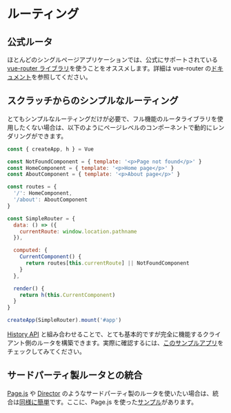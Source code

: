# ルーティング

## 公式ルータ

ほとんどのシングルページアプリケーションでは、公式にサポートされている [vue-router ライブラリ](https://github.com/vuejs/vue-router)を使うことをオススメします。詳細は vue-router の[ドキュメント](https://next.router.vuejs.org/)を参照してください。

## スクラッチからのシンプルなルーティング

とてもシンプルなルーティングだけが必要で、フル機能のルータライブラリを使用したくない場合は、以下のようにページレベルのコンポーネントで動的にレンダリングができます。

```js
const { createApp, h } = Vue

const NotFoundComponent = { template: '<p>Page not found</p>' }
const HomeComponent = { template: '<p>Home page</p>' }
const AboutComponent = { template: '<p>About page</p>' }

const routes = {
  '/': HomeComponent,
  '/about': AboutComponent
}

const SimpleRouter = {
  data: () => ({
    currentRoute: window.location.pathname
  }),

  computed: {
    CurrentComponent() {
      return routes[this.currentRoute] || NotFoundComponent
    }
  },

  render() {
    return h(this.CurrentComponent)
  }
}

createApp(SimpleRouter).mount('#app')
```

[History API](https://developer.mozilla.org/en-US/docs/Web/API/History_API/Working_with_the_History_API) と組み合わせることで、とても基本的ですが完全に機能するクライアント側のルータを構築できます。実際に確認するには、[このサンプルアプリ](https://github.com/phanan/vue-3.0-simple-routing-example)をチェックしてみてください。

## サードパーティ製ルータとの統合

[Page.js](https://github.com/visionmedia/page.js) や [Director](https://github.com/flatiron/director) のようなサードパーティ製のルータを使いたい場合は、統合は[同様に簡単](https://github.com/phanan/vue-3.0-simple-routing-example/compare/master...pagejs)です。ここに、Page.js を使った[サンプル](https://github.com/phanan/vue-3.0-simple-routing-example/tree/pagejs)があります。

